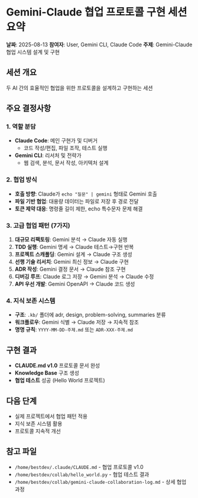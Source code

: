 # Gemini-Claude 협업 프로토콜 구현 세션 요약

**날짜**: 2025-08-13
**참여자**: User, Gemini CLI, Claude Code
**주제**: Gemini-Claude 협업 시스템 설계 및 구현

## 세션 개요
두 AI 간의 효율적인 협업을 위한 프로토콜을 설계하고 구현하는 세션

## 주요 결정사항

### 1. 역할 분담
- **Claude Code**: 메인 구현가 및 디버거
  - 코드 작성/편집, 파일 조작, 테스트 실행
- **Gemini CLI**: 리서처 및 전략가  
  - 웹 검색, 분석, 문서 작성, 아키텍처 설계

### 2. 협업 방식
- **호출 방향**: Claude가 `echo "질문" | gemini` 형태로 Gemini 호출
- **파일 기반 협업**: 대용량 데이터는 파일로 저장 후 경로 전달
- **토큰 제약 대응**: 명령줄 길이 제한, echo 특수문자 문제 해결

### 3. 고급 협업 패턴 (7가지)
1. **대규모 리팩토링**: Gemini 분석 → Claude 자동 실행
2. **TDD 실행**: Gemini 명세 → Claude 테스트→구현 반복
3. **프로젝트 스캐폴딩**: Gemini 설계 → Claude 구조 생성
4. **선행 기술 리서치**: Gemini 최신 정보 → Claude 구현
5. **ADR 작성**: Gemini 결정 문서 → Claude 참조 구현
6. **디버깅 루프**: Claude 로그 저장 → Gemini 분석 → Claude 수정
7. **API 우선 개발**: Gemini OpenAPI → Claude 코드 생성

### 4. 지식 보존 시스템
- **구조**: `.kb/` 폴더에 adr, design, problem-solving, summaries 분류
- **워크플로우**: Gemini 식별 → Claude 저장 → 지속적 참조
- **명명 규칙**: `YYYY-MM-DD-주제.md` 또는 `ADR-XXX-주제.md`

## 구현 결과
- **CLAUDE.md v1.0** 프로토콜 문서 완성
- **Knowledge Base** 구조 생성
- **협업 테스트** 성공 (Hello World 프로젝트)

## 다음 단계
- 실제 프로젝트에서 협업 패턴 적용
- 지식 보존 시스템 활용
- 프로토콜 지속적 개선

## 참고 파일
- `/home/bestdev/.claude/CLAUDE.md` - 협업 프로토콜 v1.0
- `/home/bestdev/collab/hello_world.py` - 협업 테스트 결과
- `/home/bestdev/collab/gemini-claude-collaboration-log.md` - 상세 협업 과정